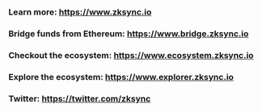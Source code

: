 ### Learn more: https://www.zksync.io
### Bridge funds from Ethereum: https://www.bridge.zksync.io
### Checkout the ecosystem: https://www.ecosystem.zksync.io
### Explore the ecosystem: https://www.explorer.zksync.io
### Twitter: https://twitter.com/zksync 
